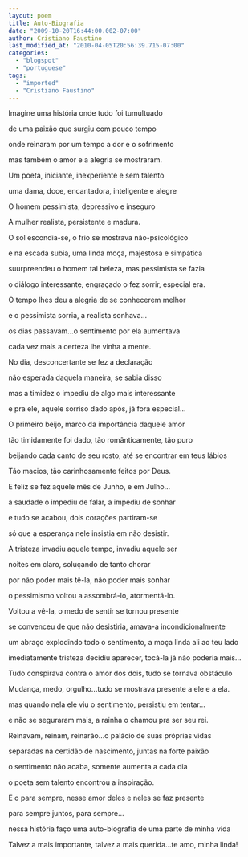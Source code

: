 ```yaml
---
layout: poem
title: Auto-Biografia
date: "2009-10-20T16:44:00.002-07:00"
author: Cristiano Faustino
last_modified_at: "2010-04-05T20:56:39.715-07:00"
categories:
  - "blogspot"
  - "portuguese"
tags:
  - "imported"
  - "Cristiano Faustino"
---
```


Imagine uma história onde tudo foi tumultuado

de uma paixão que surgiu com pouco tempo

onde reinaram por um tempo a dor e o sofrimento

mas também o amor e a alegria se mostraram.

Um poeta, iniciante, inexperiente e sem talento

uma dama, doce, encantadora, inteligente e alegre

O homem pessimista, depressivo e inseguro

A mulher realista, persistente e madura.

O sol escondia-se, o frio se mostrava não-psicológico

e na escada subia, uma linda moça, majestosa e simpática

suurpreendeu o homem tal beleza, mas pessimista se fazia

o diálogo interessante, engraçado o fez sorrir, especial era.

O tempo lhes deu a alegria de se conhecerem melhor

e o pessimista sorria, a realista sonhava...

os dias passavam...o sentimento por ela aumentava

cada vez mais a certeza lhe vinha a mente.

No dia, desconcertante se fez a declaração

não esperada daquela maneira, se sabia disso

mas a timidez o impediu de algo mais interessante

e pra ele, aquele sorriso dado após, já fora especial...

O primeiro beijo, marco da importância daquele amor

tão timidamente foi dado, tão românticamente, tão puro

beijando cada canto de seu rosto, até se encontrar em teus lábios

Tão macios, tão carinhosamente feitos por Deus.

E feliz se fez aquele mês de Junho, e em Julho...

a saudade o impediu de falar, a impediu de sonhar

e tudo se acabou, dois corações partiram-se

só que a esperança nele insistia em não desistir.

A tristeza invadiu aquele tempo, invadiu aquele ser

noites em claro, soluçando de tanto chorar

por não poder mais tê-la, não poder mais sonhar

o pessimismo voltou a assombrá-lo, atormentá-lo.

Voltou a vê-la, o medo de sentir se tornou presente

se convenceu de que não desistiria, amava-a incondicionalmente

um abraço explodindo todo o sentimento, a moça linda ali ao teu lado

imediatamente tristeza decidiu aparecer, tocá-la já não poderia mais...

Tudo conspirava contra o amor dos dois, tudo se tornava obstáculo

Mudança, medo, orgulho...tudo se mostrava presente a ele e a ela.

mas quando nela ele viu o sentimento, persistiu em tentar...

e não se seguraram mais, a rainha o chamou pra ser seu rei.

Reinavam, reinam, reinarão...o palácio de suas próprias vidas

separadas na certidão de nascimento, juntas na forte paixão

o sentimento não acaba, somente aumenta a cada dia

o poeta sem talento encontrou a inspiração.

E o para sempre, nesse amor deles e neles se faz presente

para sempre juntos, para sempre...

nessa história faço uma auto-biografia de uma parte de minha vida

Talvez a mais importante, talvez a mais querida...te amo, minha linda!